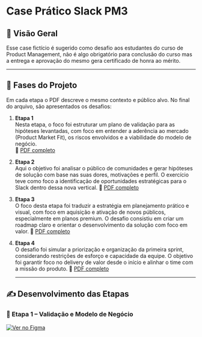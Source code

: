 # Case Prático Slack PM3

## 🧭 Visão Geral
Esse case fictício é sugerido como desafio aos estudantes do curso de Product Management, não é algo obrigatório para conclusão do curso mas a entrega e aprovação do mesmo gera certificado de honra ao mérito. 

---

## 🧩 Fases do Projeto

Em cada etapa o PDF descreve o mesmo contexto e público alvo. No final do arquivo, são apresentados os desafios:

1. **Etapa 1**  
Nesta etapa, o foco foi estruturar um plano de validação para as hipóteses levantadas, com foco em entender a aderência ao mercado (Product Market Fit), os riscos envolvidos e a viabilidade do modelo de negócio.  
   📄 [PDF completo](https://github.com/kelvin1muller/Case-Pratico-PM3/blob/main/pdfs/Case%20Slack_parte_1.pdf)
2. **Etapa 2**  
Aqui o objetivo foi analisar o público de comunidades e gerar hipóteses de solução com base nas suas dores, motivações e perfil. O exercício teve como foco a identificação de oportunidades estratégicas para o Slack dentro dessa nova vertical.
   📄 [PDF completo](https://github.com/kelvin1muller/Case-Pratico-PM3/blob/main/pdfs/Case%20Slack_parte_2.pdf)

3. **Etapa 3**  
O foco desta etapa foi traduzir a estratégia em planejamento prático e visual, com foco em aquisição e ativação de novos públicos, especialmente em planos premium. O desafio consistiu em criar um roadmap claro e orientar o desenvolvimento da solução com foco em valor.
   📄 [PDF completo](https://github.com/kelvin1muller/Case-Pratico-PM3/blob/main/pdfs/Case%20Slack_parte_3.pdf)
 
4. **Etapa 4**  
O desafio foi simular a priorização e organização da primeira sprint, considerando restrições de esforço e capacidade da equipe. O objetivo foi garantir foco no delivery de valor desde o início e alinhar o time com a missão do produto.
   📄 [PDF completo](https://github.com/kelvin1muller/Case-Pratico-PM3/blob/main/pdfs/Case%20Slack_parte_4.pdf)

   ---

## ✍️ Desenvolvimento das Etapas

### 🔹 Etapa 1 – Validação e Modelo de Negócio
[![Ver no Figma](https://img.shields.io/badge/Ver%20no-Figma-blue?logo=figma&style=for-the-badge)](https://www.figma.com/design/yDbp7E9XhdniRV5L1bnFws/Case-Pr%C3%A1tico---Etapa-1?node-id=0-1&m=dev&t=7PzH93CUQ2LtC5mi-1)
